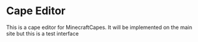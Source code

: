 # Cape Editor
This is a cape editor for MinecraftCapes. It will be implemented on the main site but this is a test interface
